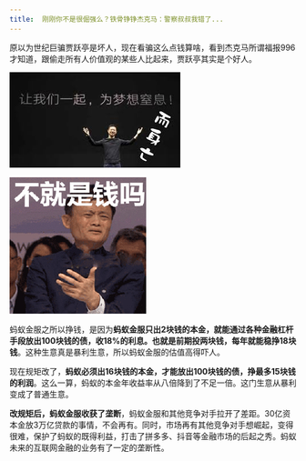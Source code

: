 ```yaml
---
title:  刚刚你不是很倔强么？铁骨铮铮杰克马：警察叔叔我错了...
---
```




原以为世纪巨骗贾跃亭是坏人，现在看骗这么点钱算啥，看到杰克马所谓福报996才知道，跟偷走所有人价值观的某些人比起来，贾跃亭其实是个好人。



![jia](2020-11-04-jack-ma.assets/jia.jpg)

![关于马云搞笑带字表情包_GIF之家](2020-11-04-jack-ma.assets/005GOaLIgy1fxo28bd421j306o06oabm.jpg)


蚂蚁金服之所以挣钱，是因为**蚂蚁金服只出2块钱的本金，就能通过各种金融杠杆手段放出100块钱的债，收18%的利息。也就是前期投两块钱，每年就能稳挣18块钱**。这种生意真是暴利生意，所以蚂蚁金服的估值高得吓人。


现在规矩改了，**蚂蚁必须出16块钱的本金，才能放出100块钱的债，挣最多15块钱的利润**。这么一算，蚂蚁的本金年收益率从八倍降到了不足一倍。这门生意从暴利变成了普通生意。

**改规矩后，蚂蚁金服收获了垄断**，蚂蚁金服和其他竞争对手拉开了差距。30亿资本金放3万亿贷款的事情，不会再有。同时，市场再有其他竞争对手想崛起，变得很难，保护了蚂蚁的既得利益，打击了拼多多、抖音等金融市场的后起之秀。蚂蚁未来的互联网金融的业务有了一定的垄断性。









